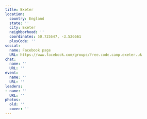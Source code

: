 ```yaml
---
title: Exeter
location:
  country: England
  state: ''
  city: Exeter
  neighborhood: ''
  coordinates: 50.725647, -3.526661
  plusCode: ''
social:
  name: Facebook page
  URL: https://www.facebook.com/groups/free.code.camp.exeter.uk
chat:
  name: ''
  URL: ''
event:
  name: ''
  URL: ''
leaders:
- name: ''
  URL: ''
photos:
  old: ''
  cover: ''
---
```

